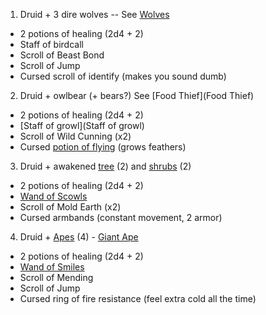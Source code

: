 1. Druid + 3 dire wolves -- See [Wolves](Wolves)
* 2 potions of healing (2d4 + 2)
* Staff of birdcall
* Scroll of Beast Bond
* Scroll of Jump
* Cursed scroll of identify (makes you sound dumb)

2. Druid + owlbear (+ bears?) See [Food Thief](Food Thief)
* 2 potions of healing (2d4 + 2)
* [Staff of growl](Staff of growl)
* Scroll of Wild Cunning (x2)
* Cursed [potion of flying](https://roll20.net/compendium/dnd5e/Potion%20of%20Flying#content) (grows feathers)

3. Druid + awakened [tree](https://www.dndbeyond.com/monsters/16792-awakened-tree) (2) and [shrubs](https://www.dndbeyond.com/monsters/16791-awakened-shrub) (2)
* 2 potions of healing (2d4 + 2)
* [Wand of Scowls](http://dnd5e.wikidot.com/wondrous-items:wand-of-scowls)
* Scroll of Mold Earth (x2)
* Cursed armbands (constant movement, 2 armor)

4. Druid + [Apes](https://roll20.net/compendium/dnd5e/Ape#content) (4) - [Giant Ape](https://roll20.net/compendium/dnd5e/Giant%20Ape#content)
* 2 potions of healing (2d4 + 2)
* [Wand of Smiles](http://dnd5e.wikidot.com/wondrous-items:wand-of-smiles)
* Scroll of Mending
* Scroll of Jump
* Cursed ring of fire resistance (feel extra cold all the time)

 
